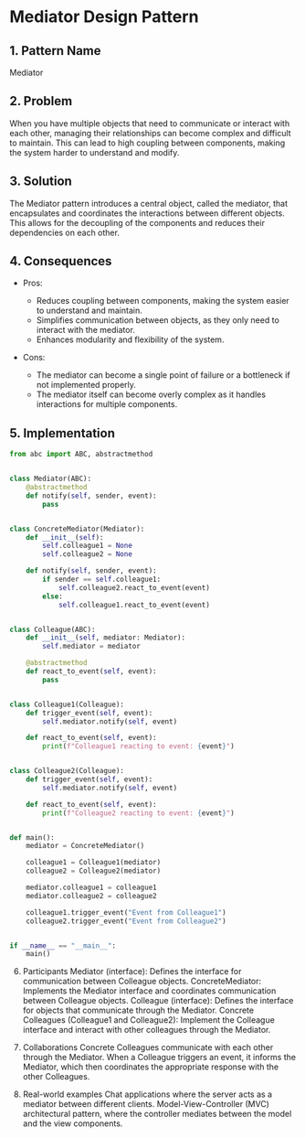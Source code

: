 # Mediator Design Pattern

## 1. Pattern Name
Mediator

## 2. Problem
When you have multiple objects that need to communicate or interact with each other, managing their relationships can become complex and difficult to maintain. This can lead to high coupling between components, making the system harder to understand and modify.

## 3. Solution
The Mediator pattern introduces a central object, called the mediator, that encapsulates and coordinates the interactions between different objects. This allows for the decoupling of the components and reduces their dependencies on each other.

## 4. Consequences
- Pros:
  - Reduces coupling between components, making the system easier to understand and maintain.
  - Simplifies communication between objects, as they only need to interact with the mediator.
  - Enhances modularity and flexibility of the system.

- Cons:
  - The mediator can become a single point of failure or a bottleneck if not implemented properly.
  - The mediator itself can become overly complex as it handles interactions for multiple components.

## 5. Implementation

```python
from abc import ABC, abstractmethod


class Mediator(ABC):
    @abstractmethod
    def notify(self, sender, event):
        pass


class ConcreteMediator(Mediator):
    def __init__(self):
        self.colleague1 = None
        self.colleague2 = None

    def notify(self, sender, event):
        if sender == self.colleague1:
            self.colleague2.react_to_event(event)
        else:
            self.colleague1.react_to_event(event)


class Colleague(ABC):
    def __init__(self, mediator: Mediator):
        self.mediator = mediator

    @abstractmethod
    def react_to_event(self, event):
        pass


class Colleague1(Colleague):
    def trigger_event(self, event):
        self.mediator.notify(self, event)

    def react_to_event(self, event):
        print(f"Colleague1 reacting to event: {event}")


class Colleague2(Colleague):
    def trigger_event(self, event):
        self.mediator.notify(self, event)

    def react_to_event(self, event):
        print(f"Colleague2 reacting to event: {event}")


def main():
    mediator = ConcreteMediator()

    colleague1 = Colleague1(mediator)
    colleague2 = Colleague2(mediator)

    mediator.colleague1 = colleague1
    mediator.colleague2 = colleague2

    colleague1.trigger_event("Event from Colleague1")
    colleague2.trigger_event("Event from Colleague2")


if __name__ == "__main__":
    main()

```

6. Participants
Mediator (interface): Defines the interface for communication between Colleague objects.
ConcreteMediator: Implements the Mediator interface and coordinates communication between Colleague objects.
Colleague (interface): Defines the interface for objects that communicate through the Mediator.
Concrete Colleagues (Colleague1 and Colleague2): Implement the Colleague interface and interact with other colleagues through the Mediator.

7. Collaborations
Concrete Colleagues communicate with each other through the Mediator. When a Colleague triggers an event, it informs the Mediator, which then coordinates the appropriate response with the other Colleagues.

8. Real-world examples
Chat applications where the server acts as a mediator between different clients.
Model-View-Controller (MVC) architectural pattern, where the controller mediates between the model and the view components.
